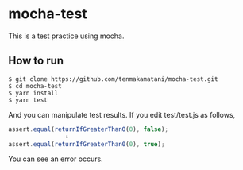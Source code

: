 # mocha-test

This is a test practice using mocha.

## How to run
```
$ git clone https://github.com/tenmakamatani/mocha-test.git
$ cd mocha-test
$ yarn install
$ yarn test
```

And you can manipulate test results.
If you edit test/test.js as follows,
```test.js
assert.equal(returnIfGreaterThan0(0), false);
                ⬇︎
assert.equal(returnIfGreaterThan0(0), true);
```
You can see an error occurs.